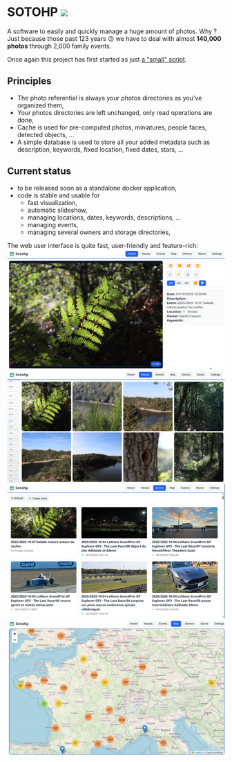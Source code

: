 # SOTOHP [![][sotohpImg]][sotohpLnk]

A software to easily and quickly manage a huge amount of photos. Why ? Just because those past 123 years 😉 we have to deal with almost **140,000 photos** through 2,000 family events.

Once again this project has first started as just [a "small" script][photosc].

## Principles

- The photo referential is always your photos directories as you've organized them,
- Your photos directories are left unchanged, only read operations are done,
- Cache is used for pre-computed photos, miniatures, people faces, detected objects, ...
- A simple database is used to store all your added metadata such as description, keywords, fixed location, fixed dates, stars, ... 

## Current status
- to be released soon as a standalone docker application,
- code is stable and usable for
  - fast visualization,
  - automatic slideshow,
  - managing locations, dates, keywords, descriptions, ...
  - managing events,
  - managing several owners and storage directories,

The  web user interface is quite fast, user-friendly and feature-rich:
![](docs/screenshots/01-viewer.png)  
![](docs/screenshots/02-mosaic.png)  
![](docs/screenshots/03-events.png)  
![](docs/screenshots/04-maps.png)  

[photosc]: https://gist.github.com/dacr/46718666ae96ebac300b27c80ed7bec3
[lmdb]: https://github.com/dacr/zio-lmdb

[sotohp]:    https://github.com/dacr/sotohp
[sotohpImg]: https://img.shields.io/maven-central/v/fr.janalyse/sotohp-model_3.svg
[sotohpLnk]: https://mvnrepository.com/artifact/fr.janalyse/sotohp-model
